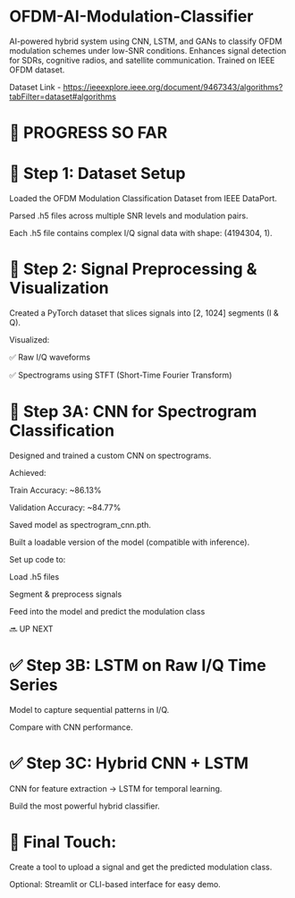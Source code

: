 # OFDM-AI-Modulation-Classifier
AI-powered hybrid system using CNN, LSTM, and GANs to classify OFDM modulation schemes under low-SNR conditions. Enhances signal detection for SDRs, cognitive radios, and satellite communication. Trained on IEEE OFDM dataset.

Dataset Link - https://ieeexplore.ieee.org/document/9467343/algorithms?tabFilter=dataset#algorithms

# 🧩 PROGRESS SO FAR

# 📁 Step 1: Dataset Setup
Loaded the OFDM Modulation Classification Dataset from IEEE DataPort.

Parsed .h5 files across multiple SNR levels and modulation pairs.

Each .h5 file contains complex I/Q signal data with shape: (4194304, 1).

# 🧪 Step 2: Signal Preprocessing & Visualization
Created a PyTorch dataset that slices signals into [2, 1024] segments (I & Q).

Visualized:

✅ Raw I/Q waveforms

✅ Spectrograms using STFT (Short-Time Fourier Transform)

# 🧠 Step 3A: CNN for Spectrogram Classification
Designed and trained a custom CNN on spectrograms.

Achieved:

Train Accuracy: ~86.13%

Validation Accuracy: ~84.77%

Saved model as spectrogram_cnn.pth.

Built a loadable version of the model (compatible with inference).

Set up code to:

Load .h5 files

Segment & preprocess signals

Feed into the model and predict the modulation class

🔜 UP NEXT
# ✅ Step 3B: LSTM on Raw I/Q Time Series
Model to capture sequential patterns in I/Q.

Compare with CNN performance.

# ✅ Step 3C: Hybrid CNN + LSTM
CNN for feature extraction → LSTM for temporal learning.

Build the most powerful hybrid classifier.

# 🎯 Final Touch:
Create a tool to upload a signal and get the predicted modulation class.

Optional: Streamlit or CLI-based interface for easy demo.


